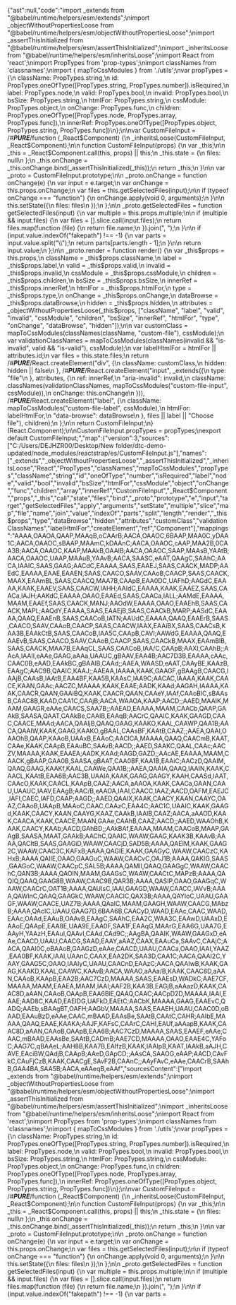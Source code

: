 {"ast":null,"code":"import _extends from \"@babel/runtime/helpers/esm/extends\";\nimport _objectWithoutPropertiesLoose from \"@babel/runtime/helpers/esm/objectWithoutPropertiesLoose\";\nimport _assertThisInitialized from \"@babel/runtime/helpers/esm/assertThisInitialized\";\nimport _inheritsLoose from \"@babel/runtime/helpers/esm/inheritsLoose\";\nimport React from 'react';\nimport PropTypes from 'prop-types';\nimport classNames from 'classnames';\nimport { mapToCssModules } from './utils';\nvar propTypes = {\n  className: PropTypes.string,\n  id: PropTypes.oneOfType([PropTypes.string, PropTypes.number]).isRequired,\n  label: PropTypes.node,\n  valid: PropTypes.bool,\n  invalid: PropTypes.bool,\n  bsSize: PropTypes.string,\n  htmlFor: PropTypes.string,\n  cssModule: PropTypes.object,\n  onChange: PropTypes.func,\n  children: PropTypes.oneOfType([PropTypes.node, PropTypes.array, PropTypes.func]),\n  innerRef: PropTypes.oneOfType([PropTypes.object, PropTypes.string, PropTypes.func])\n};\n\nvar CustomFileInput = /*#__PURE__*/function (_React$Component) {\n  _inheritsLoose(CustomFileInput, _React$Component);\n\n  function CustomFileInput(props) {\n    var _this;\n\n    _this = _React$Component.call(this, props) || this;\n    _this.state = {\n      files: null\n    };\n    _this.onChange = _this.onChange.bind(_assertThisInitialized(_this));\n    return _this;\n  }\n\n  var _proto = CustomFileInput.prototype;\n\n  _proto.onChange = function onChange(e) {\n    var input = e.target;\n    var onChange = this.props.onChange;\n    var files = this.getSelectedFiles(input);\n\n    if (typeof onChange === \"function\") {\n      onChange.apply(void 0, arguments);\n    }\n\n    this.setState({\n      files: files\n    });\n  };\n\n  _proto.getSelectedFiles = function getSelectedFiles(input) {\n    var multiple = this.props.multiple;\n\n    if (multiple && input.files) {\n      var files = [].slice.call(input.files);\n      return files.map(function (file) {\n        return file.name;\n      }).join(\", \");\n    }\n\n    if (input.value.indexOf(\"fakepath\") !== -1) {\n      var parts = input.value.split(\"\\\\\");\n      return parts[parts.length - 1];\n    }\n\n    return input.value;\n  };\n\n  _proto.render = function render() {\n    var _this$props = this.props,\n        className = _this$props.className,\n        label = _this$props.label,\n        valid = _this$props.valid,\n        invalid = _this$props.invalid,\n        cssModule = _this$props.cssModule,\n        children = _this$props.children,\n        bsSize = _this$props.bsSize,\n        innerRef = _this$props.innerRef,\n        htmlFor = _this$props.htmlFor,\n        type = _this$props.type,\n        onChange = _this$props.onChange,\n        dataBrowse = _this$props.dataBrowse,\n        hidden = _this$props.hidden,\n        attributes = _objectWithoutPropertiesLoose(_this$props, [\"className\", \"label\", \"valid\", \"invalid\", \"cssModule\", \"children\", \"bsSize\", \"innerRef\", \"htmlFor\", \"type\", \"onChange\", \"dataBrowse\", \"hidden\"]);\n\n    var customClass = mapToCssModules(classNames(className, \"custom-file\"), cssModule);\n    var validationClassNames = mapToCssModules(classNames(invalid && \"is-invalid\", valid && \"is-valid\"), cssModule);\n    var labelHtmlFor = htmlFor || attributes.id;\n    var files = this.state.files;\n    return /*#__PURE__*/React.createElement(\"div\", {\n      className: customClass,\n      hidden: hidden || false\n    }, /*#__PURE__*/React.createElement(\"input\", _extends({\n      type: \"file\"\n    }, attributes, {\n      ref: innerRef,\n      \"aria-invalid\": invalid,\n      className: classNames(validationClassNames, mapToCssModules(\"custom-file-input\", cssModule)),\n      onChange: this.onChange\n    })), /*#__PURE__*/React.createElement(\"label\", {\n      className: mapToCssModules(\"custom-file-label\", cssModule),\n      htmlFor: labelHtmlFor,\n      \"data-browse\": dataBrowse\n    }, files || label || \"Choose file\"), children);\n  };\n\n  return CustomFileInput;\n}(React.Component);\n\nCustomFileInput.propTypes = propTypes;\nexport default CustomFileInput;","map":{"version":3,"sources":["C:/Users/DEJHZR00/Desktop/New folder/dtc-demo-updated/node_modules/reactstrap/es/CustomFileInput.js"],"names":["_extends","_objectWithoutPropertiesLoose","_assertThisInitialized","_inheritsLoose","React","PropTypes","classNames","mapToCssModules","propTypes","className","string","id","oneOfType","number","isRequired","label","node","valid","bool","invalid","bsSize","htmlFor","cssModule","object","onChange","func","children","array","innerRef","CustomFileInput","_React$Component","props","_this","call","state","files","bind","_proto","prototype","e","input","target","getSelectedFiles","apply","arguments","setState","multiple","slice","map","file","name","join","value","indexOf","parts","split","length","render","_this$props","type","dataBrowse","hidden","attributes","customClass","validationClassNames","labelHtmlFor","createElement","ref","Component"],"mappings":"AAAA,OAAOA,QAAP,MAAqB,oCAArB;AACA,OAAOC,6BAAP,MAA0C,yDAA1C;AACA,OAAOC,sBAAP,MAAmC,kDAAnC;AACA,OAAOC,cAAP,MAA2B,0CAA3B;AACA,OAAOC,KAAP,MAAkB,OAAlB;AACA,OAAOC,SAAP,MAAsB,YAAtB;AACA,OAAOC,UAAP,MAAuB,YAAvB;AACA,SAASC,eAAT,QAAgC,SAAhC;AACA,IAAIC,SAAS,GAAG;AACdC,EAAAA,SAAS,EAAEJ,SAAS,CAACK,MADP;AAEdC,EAAAA,EAAE,EAAEN,SAAS,CAACO,SAAV,CAAoB,CAACP,SAAS,CAACK,MAAX,EAAmBL,SAAS,CAACQ,MAA7B,CAApB,EAA0DC,UAFhD;AAGdC,EAAAA,KAAK,EAAEV,SAAS,CAACW,IAHH;AAIdC,EAAAA,KAAK,EAAEZ,SAAS,CAACa,IAJH;AAKdC,EAAAA,OAAO,EAAEd,SAAS,CAACa,IALL;AAMdE,EAAAA,MAAM,EAAEf,SAAS,CAACK,MANJ;AAOdW,EAAAA,OAAO,EAAEhB,SAAS,CAACK,MAPL;AAQdY,EAAAA,SAAS,EAAEjB,SAAS,CAACkB,MARP;AASdC,EAAAA,QAAQ,EAAEnB,SAAS,CAACoB,IATN;AAUdC,EAAAA,QAAQ,EAAErB,SAAS,CAACO,SAAV,CAAoB,CAACP,SAAS,CAACW,IAAX,EAAiBX,SAAS,CAACsB,KAA3B,EAAkCtB,SAAS,CAACoB,IAA5C,CAApB,CAVI;AAWdG,EAAAA,QAAQ,EAAEvB,SAAS,CAACO,SAAV,CAAoB,CAACP,SAAS,CAACkB,MAAX,EAAmBlB,SAAS,CAACK,MAA7B,EAAqCL,SAAS,CAACoB,IAA/C,CAApB;AAXI,CAAhB;;AAcA,IAAII,eAAe,GAAG,aAAa,UAAUC,gBAAV,EAA4B;AAC7D3B,EAAAA,cAAc,CAAC0B,eAAD,EAAkBC,gBAAlB,CAAd;;AAEA,WAASD,eAAT,CAAyBE,KAAzB,EAAgC;AAC9B,QAAIC,KAAJ;;AAEAA,IAAAA,KAAK,GAAGF,gBAAgB,CAACG,IAAjB,CAAsB,IAAtB,EAA4BF,KAA5B,KAAsC,IAA9C;AACAC,IAAAA,KAAK,CAACE,KAAN,GAAc;AACZC,MAAAA,KAAK,EAAE;AADK,KAAd;AAGAH,IAAAA,KAAK,CAACR,QAAN,GAAiBQ,KAAK,CAACR,QAAN,CAAeY,IAAf,CAAoBlC,sBAAsB,CAAC8B,KAAD,CAA1C,CAAjB;AACA,WAAOA,KAAP;AACD;;AAED,MAAIK,MAAM,GAAGR,eAAe,CAACS,SAA7B;;AAEAD,EAAAA,MAAM,CAACb,QAAP,GAAkB,SAASA,QAAT,CAAkBe,CAAlB,EAAqB;AACrC,QAAIC,KAAK,GAAGD,CAAC,CAACE,MAAd;AACA,QAAIjB,QAAQ,GAAG,KAAKO,KAAL,CAAWP,QAA1B;AACA,QAAIW,KAAK,GAAG,KAAKO,gBAAL,CAAsBF,KAAtB,CAAZ;;AAEA,QAAI,OAAOhB,QAAP,KAAoB,UAAxB,EAAoC;AAClCA,MAAAA,QAAQ,CAACmB,KAAT,CAAe,KAAK,CAApB,EAAuBC,SAAvB;AACD;;AAED,SAAKC,QAAL,CAAc;AACZV,MAAAA,KAAK,EAAEA;AADK,KAAd;AAGD,GAZD;;AAcAE,EAAAA,MAAM,CAACK,gBAAP,GAA0B,SAASA,gBAAT,CAA0BF,KAA1B,EAAiC;AACzD,QAAIM,QAAQ,GAAG,KAAKf,KAAL,CAAWe,QAA1B;;AAEA,QAAIA,QAAQ,IAAIN,KAAK,CAACL,KAAtB,EAA6B;AAC3B,UAAIA,KAAK,GAAG,GAAGY,KAAH,CAASd,IAAT,CAAcO,KAAK,CAACL,KAApB,CAAZ;AACA,aAAOA,KAAK,CAACa,GAAN,CAAU,UAAUC,IAAV,EAAgB;AAC/B,eAAOA,IAAI,CAACC,IAAZ;AACD,OAFM,EAEJC,IAFI,CAEC,IAFD,CAAP;AAGD;;AAED,QAAIX,KAAK,CAACY,KAAN,CAAYC,OAAZ,CAAoB,UAApB,MAAoC,CAAC,CAAzC,EAA4C;AAC1C,UAAIC,KAAK,GAAGd,KAAK,CAACY,KAAN,CAAYG,KAAZ,CAAkB,IAAlB,CAAZ;AACA,aAAOD,KAAK,CAACA,KAAK,CAACE,MAAN,GAAe,CAAhB,CAAZ;AACD;;AAED,WAAOhB,KAAK,CAACY,KAAb;AACD,GAhBD;;AAkBAf,EAAAA,MAAM,CAACoB,MAAP,GAAgB,SAASA,MAAT,GAAkB;AAChC,QAAIC,WAAW,GAAG,KAAK3B,KAAvB;AAAA,QACItB,SAAS,GAAGiD,WAAW,CAACjD,SAD5B;AAAA,QAEIM,KAAK,GAAG2C,WAAW,CAAC3C,KAFxB;AAAA,QAGIE,KAAK,GAAGyC,WAAW,CAACzC,KAHxB;AAAA,QAIIE,OAAO,GAAGuC,WAAW,CAACvC,OAJ1B;AAAA,QAKIG,SAAS,GAAGoC,WAAW,CAACpC,SAL5B;AAAA,QAMII,QAAQ,GAAGgC,WAAW,CAAChC,QAN3B;AAAA,QAOIN,MAAM,GAAGsC,WAAW,CAACtC,MAPzB;AAAA,QAQIQ,QAAQ,GAAG8B,WAAW,CAAC9B,QAR3B;AAAA,QASIP,OAAO,GAAGqC,WAAW,CAACrC,OAT1B;AAAA,QAUIsC,IAAI,GAAGD,WAAW,CAACC,IAVvB;AAAA,QAWInC,QAAQ,GAAGkC,WAAW,CAAClC,QAX3B;AAAA,QAYIoC,UAAU,GAAGF,WAAW,CAACE,UAZ7B;AAAA,QAaIC,MAAM,GAAGH,WAAW,CAACG,MAbzB;AAAA,QAcIC,UAAU,GAAG7D,6BAA6B,CAACyD,WAAD,EAAc,CAAC,WAAD,EAAc,OAAd,EAAuB,OAAvB,EAAgC,SAAhC,EAA2C,WAA3C,EAAwD,UAAxD,EAAoE,QAApE,EAA8E,UAA9E,EAA0F,SAA1F,EAAqG,MAArG,EAA6G,UAA7G,EAAyH,YAAzH,EAAuI,QAAvI,CAAd,CAd9C;;AAgBA,QAAIK,WAAW,GAAGxD,eAAe,CAACD,UAAU,CAACG,SAAD,EAAY,aAAZ,CAAX,EAAuCa,SAAvC,CAAjC;AACA,QAAI0C,oBAAoB,GAAGzD,eAAe,CAACD,UAAU,CAACa,OAAO,IAAI,YAAZ,EAA0BF,KAAK,IAAI,UAAnC,CAAX,EAA2DK,SAA3D,CAA1C;AACA,QAAI2C,YAAY,GAAG5C,OAAO,IAAIyC,UAAU,CAACnD,EAAzC;AACA,QAAIwB,KAAK,GAAG,KAAKD,KAAL,CAAWC,KAAvB;AACA,WAAO,aAAa/B,KAAK,CAAC8D,aAAN,CAAoB,KAApB,EAA2B;AAC7CzD,MAAAA,SAAS,EAAEsD,WADkC;AAE7CF,MAAAA,MAAM,EAAEA,MAAM,IAAI;AAF2B,KAA3B,EAGjB,aAAazD,KAAK,CAAC8D,aAAN,CAAoB,OAApB,EAA6BlE,QAAQ,CAAC;AACpD2D,MAAAA,IAAI,EAAE;AAD8C,KAAD,EAElDG,UAFkD,EAEtC;AACbK,MAAAA,GAAG,EAAEvC,QADQ;AAEb,sBAAgBT,OAFH;AAGbV,MAAAA,SAAS,EAAEH,UAAU,CAAC0D,oBAAD,EAAuBzD,eAAe,CAAC,mBAAD,EAAsBe,SAAtB,CAAtC,CAHR;AAIbE,MAAAA,QAAQ,EAAE,KAAKA;AAJF,KAFsC,CAArC,CAHI,EAUf,aAAapB,KAAK,CAAC8D,aAAN,CAAoB,OAApB,EAA6B;AAC7CzD,MAAAA,SAAS,EAAEF,eAAe,CAAC,mBAAD,EAAsBe,SAAtB,CADmB;AAE7CD,MAAAA,OAAO,EAAE4C,YAFoC;AAG7C,qBAAeL;AAH8B,KAA7B,EAIfzB,KAAK,IAAIpB,KAAT,IAAkB,aAJH,CAVE,EAciBW,QAdjB,CAApB;AAeD,GApCD;;AAsCA,SAAOG,eAAP;AACD,CAvFkC,CAuFjCzB,KAAK,CAACgE,SAvF2B,CAAnC;;AAyFAvC,eAAe,CAACrB,SAAhB,GAA4BA,SAA5B;AACA,eAAeqB,eAAf","sourcesContent":["import _extends from \"@babel/runtime/helpers/esm/extends\";\nimport _objectWithoutPropertiesLoose from \"@babel/runtime/helpers/esm/objectWithoutPropertiesLoose\";\nimport _assertThisInitialized from \"@babel/runtime/helpers/esm/assertThisInitialized\";\nimport _inheritsLoose from \"@babel/runtime/helpers/esm/inheritsLoose\";\nimport React from 'react';\nimport PropTypes from 'prop-types';\nimport classNames from 'classnames';\nimport { mapToCssModules } from './utils';\nvar propTypes = {\n  className: PropTypes.string,\n  id: PropTypes.oneOfType([PropTypes.string, PropTypes.number]).isRequired,\n  label: PropTypes.node,\n  valid: PropTypes.bool,\n  invalid: PropTypes.bool,\n  bsSize: PropTypes.string,\n  htmlFor: PropTypes.string,\n  cssModule: PropTypes.object,\n  onChange: PropTypes.func,\n  children: PropTypes.oneOfType([PropTypes.node, PropTypes.array, PropTypes.func]),\n  innerRef: PropTypes.oneOfType([PropTypes.object, PropTypes.string, PropTypes.func])\n};\n\nvar CustomFileInput = /*#__PURE__*/function (_React$Component) {\n  _inheritsLoose(CustomFileInput, _React$Component);\n\n  function CustomFileInput(props) {\n    var _this;\n\n    _this = _React$Component.call(this, props) || this;\n    _this.state = {\n      files: null\n    };\n    _this.onChange = _this.onChange.bind(_assertThisInitialized(_this));\n    return _this;\n  }\n\n  var _proto = CustomFileInput.prototype;\n\n  _proto.onChange = function onChange(e) {\n    var input = e.target;\n    var onChange = this.props.onChange;\n    var files = this.getSelectedFiles(input);\n\n    if (typeof onChange === \"function\") {\n      onChange.apply(void 0, arguments);\n    }\n\n    this.setState({\n      files: files\n    });\n  };\n\n  _proto.getSelectedFiles = function getSelectedFiles(input) {\n    var multiple = this.props.multiple;\n\n    if (multiple && input.files) {\n      var files = [].slice.call(input.files);\n      return files.map(function (file) {\n        return file.name;\n      }).join(\", \");\n    }\n\n    if (input.value.indexOf(\"fakepath\") !== -1) {\n      var parts = 